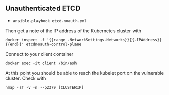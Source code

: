 ## Unauthenticated ETCD


- `ansible-playbook etcd-noauth.yml`

Then get a note of the IP address of the Kubernetes cluster with 

```
docker inspect -f '{{range .NetworkSettings.Networks}}{{.IPAddress}}{{end}}' etcdnoauth-control-plane
```

Connect to your client container

```
docker exec -it client /bin/ash
```

At this point you should be able to reach the kubelet port on the vulnerable cluster.  Check with

```
nmap -sT -v -n --p2379 [CLUSTERIP]
```